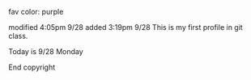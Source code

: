fav color: purple

modified 4:05pm 9/28
added 3:19pm 9/28
This is my first profile in git class.

Today is 9/28 Monday

End
copyright